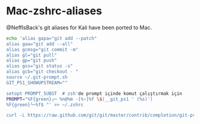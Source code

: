 # Mac-zshrc-aliases


@NeffIsBack's git aliases for Kali have been ported to Mac.

```bash
echo 'alias gapa="git add --patch"
alias gaa="git add --all"
alias gcmsg="git commit -m"
alias gl="git pull"
alias gp="git push"
alias gss="git status -s"
alias gcb="git checkout - "
source ~/.git-prompt.sh
GIT_PS1_SHOWUPSTREAM=""

setopt PROMPT_SUBST  # zsh'de prompt içinde komut çalıştırmak için
PROMPT="%F{green}┌─ %n@%m -[%~]%f \$(__git_ps1 ' (%s)') 
%F{green}└─%f$ "' >> ~/.zshrc

curl -L https://raw.github.com/git/git/master/contrib/completion/git-prompt.sh >> ~/.zshrc
```
